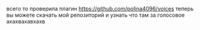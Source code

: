 всего то проверила плагин https://github.com/polina4096/voices
теперь вы можете скачать мой репозиторий и узнать что там за голосовое ахахвахавхахв
